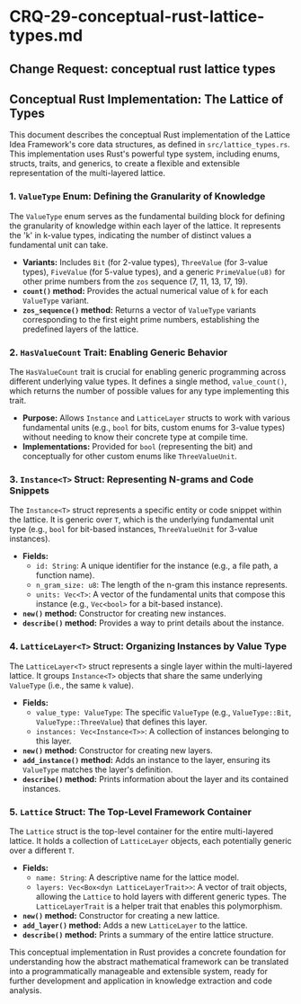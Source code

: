 # CRQ-29-conceptual-rust-lattice-types.md

## Change Request: conceptual rust lattice types
## Conceptual Rust Implementation: The Lattice of Types

This document describes the conceptual Rust implementation of the Lattice Idea Framework's core data structures, as defined in `src/lattice_types.rs`. This implementation uses Rust's powerful type system, including enums, structs, traits, and generics, to create a flexible and extensible representation of the multi-layered lattice.

### 1. `ValueType` Enum: Defining the Granularity of Knowledge

The `ValueType` enum serves as the fundamental building block for defining the granularity of knowledge within each layer of the lattice. It represents the 'k' in k-value types, indicating the number of distinct values a fundamental unit can take.

*   **Variants:** Includes `Bit` (for 2-value types), `ThreeValue` (for 3-value types), `FiveValue` (for 5-value types), and a generic `PrimeValue(u8)` for other prime numbers from the `zos` sequence (7, 11, 13, 17, 19).
*   **`count()` method:** Provides the actual numerical value of `k` for each `ValueType` variant.
*   **`zos_sequence()` method:** Returns a vector of `ValueType` variants corresponding to the first eight prime numbers, establishing the predefined layers of the lattice.

### 2. `HasValueCount` Trait: Enabling Generic Behavior

The `HasValueCount` trait is crucial for enabling generic programming across different underlying value types. It defines a single method, `value_count()`, which returns the number of possible values for any type implementing this trait.

*   **Purpose:** Allows `Instance` and `LatticeLayer` structs to work with various fundamental units (e.g., `bool` for bits, custom enums for 3-value types) without needing to know their concrete type at compile time.
*   **Implementations:** Provided for `bool` (representing the bit) and conceptually for other custom enums like `ThreeValueUnit`.

### 3. `Instance<T>` Struct: Representing N-grams and Code Snippets

The `Instance<T>` struct represents a specific entity or code snippet within the lattice. It is generic over `T`, which is the underlying fundamental unit type (e.g., `bool` for bit-based instances, `ThreeValueUnit` for 3-value instances).

*   **Fields:**
    *   `id: String`: A unique identifier for the instance (e.g., a file path, a function name).
    *   `n_gram_size: u8`: The length of the n-gram this instance represents.
    *   `units: Vec<T>`: A vector of the fundamental units that compose this instance (e.g., `Vec<bool>` for a bit-based instance).
*   **`new()` method:** Constructor for creating new instances.
*   **`describe()` method:** Provides a way to print details about the instance.

### 4. `LatticeLayer<T>` Struct: Organizing Instances by Value Type

The `LatticeLayer<T>` struct represents a single layer within the multi-layered lattice. It groups `Instance<T>` objects that share the same underlying `ValueType` (i.e., the same `k` value).

*   **Fields:**
    *   `value_type: ValueType`: The specific `ValueType` (e.g., `ValueType::Bit`, `ValueType::ThreeValue`) that defines this layer.
    *   `instances: Vec<Instance<T>>`: A collection of instances belonging to this layer.
*   **`new()` method:** Constructor for creating new layers.
*   **`add_instance()` method:** Adds an instance to the layer, ensuring its `ValueType` matches the layer's definition.
*   **`describe()` method:** Prints information about the layer and its contained instances.

### 5. `Lattice` Struct: The Top-Level Framework Container

The `Lattice` struct is the top-level container for the entire multi-layered lattice. It holds a collection of `LatticeLayer` objects, each potentially generic over a different `T`.

*   **Fields:**
    *   `name: String`: A descriptive name for the lattice model.
    *   `layers: Vec<Box<dyn LatticeLayerTrait>>`: A vector of trait objects, allowing the `Lattice` to hold layers with different generic types. The `LatticeLayerTrait` is a helper trait that enables this polymorphism.
*   **`new()` method:** Constructor for creating a new lattice.
*   **`add_layer()` method:** Adds a new `LatticeLayer` to the lattice.
*   **`describe()` method:** Prints a summary of the entire lattice structure.

This conceptual implementation in Rust provides a concrete foundation for understanding how the abstract mathematical framework can be translated into a programmatically manageable and extensible system, ready for further development and application in knowledge extraction and code analysis.
